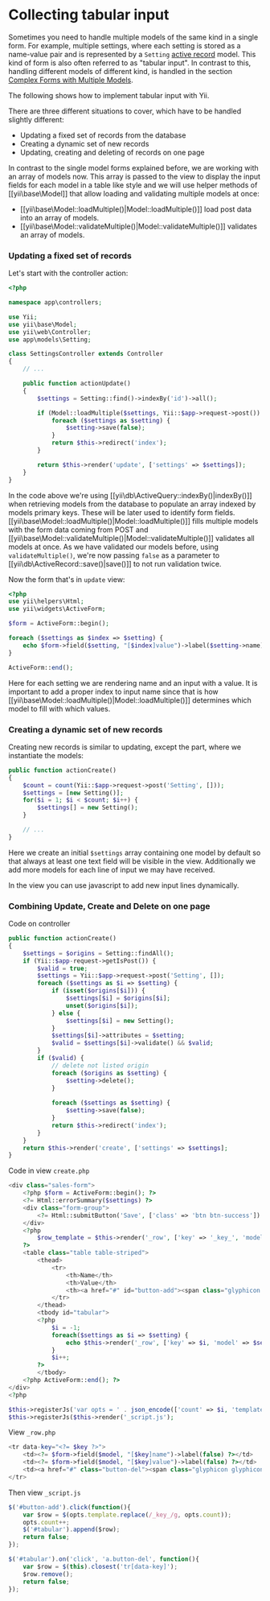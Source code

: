 Collecting tabular input
========================

Sometimes you need to handle multiple models of the same kind in a single form. For example, multiple settings, where
each setting is stored as a name-value pair and is represented by a `Setting` [active record](db-active-record.md) model.
This kind of form is also often referred to as "tabular input".
In contrast to this, handling different models of different kind, is handled in the section
[Complex Forms with Multiple Models](input-multiple-models.md).

The following shows how to implement tabular input with Yii.

There are three different situations to cover, which have to be handled slightly different:
- Updating a fixed set of records from the database
- Creating a dynamic set of new records
- Updating, creating and deleting of records on one page

In contrast to the single model forms explained before, we are working with an array of models now.
This array is passed to the view to display the input fields for each model in a table like style and we
will use helper methods of [[yii\base\Model]] that allow loading and validating multiple models at once:

- [[yii\base\Model::loadMultiple()|Model::loadMultiple()]] load post data into an array of models.
- [[yii\base\Model::validateMultiple()|Model::validateMultiple()]] validates an array of models.

### Updating a fixed set of records

Let's start with the controller action:

```php
<?php

namespace app\controllers;

use Yii;
use yii\base\Model;
use yii\web\Controller;
use app\models\Setting;

class SettingsController extends Controller
{
    // ...

    public function actionUpdate()
    {
        $settings = Setting::find()->indexBy('id')->all();

        if (Model::loadMultiple($settings, Yii::$app->request->post()) && Model::validateMultiple($settings)) {
            foreach ($settings as $setting) {
                $setting->save(false);
            }
            return $this->redirect('index');
        }

        return $this->render('update', ['settings' => $settings]);
    }
}
```

In the code above we're using [[yii\db\ActiveQuery::indexBy()|indexBy()]] when retrieving models from the database to populate an array indexed by models primary keys.
These will be later used to identify form fields. [[yii\base\Model::loadMultiple()|Model::loadMultiple()]] fills multiple
models with the form data coming from POST
and [[yii\base\Model::validateMultiple()|Model::validateMultiple()]] validates all models at once.
As we have validated our models before, using `validateMultiple()`, we're now passing `false` as
a parameter to [[yii\db\ActiveRecord::save()|save()]] to not run validation twice.

Now the form that's in `update` view:

```php
<?php
use yii\helpers\Html;
use yii\widgets\ActiveForm;

$form = ActiveForm::begin();

foreach ($settings as $index => $setting) {
    echo $form->field($setting, "[$index]value")->label($setting->name);
}

ActiveForm::end();
```

Here for each setting we are rendering name and an input with a value. It is important to add a proper index
to input name since that is how [[yii\base\Model::loadMultiple()|Model::loadMultiple()]] determines which model to fill with which values.

### Creating a dynamic set of new records

Creating new records is similar to updating, except the part, where we instantiate the models:

```php
public function actionCreate()
{
    $count = count(Yii::$app->request->post('Setting', []));
    $settings = [new Setting()];
    for($i = 1; $i < $count; $i++) {
        $settings[] = new Setting();
    }

    // ...
}
```

Here we create an initial `$settings` array containing one model by default so that always at least one text field will be
visible in the view. Additionally we add more models for each line of input we may have received.

In the view you can use javascript to add new input lines dynamically.

### Combining Update, Create and Delete on one page

Code on controller
```php
public function actionCreate()
{
    $settings = $origins = Setting::findAll();
    if (Yii::$app-request->getIsPost()) {
        $valid = true;
        $settings = Yii::$app->request->post('Setting', []);
        foreach ($settings as $i => $setting) {
            if (isset($origins[$i])) {
                $settings[$i] = $origins[$i];
                unset($origins[$i]);
            } else {
                $settings[$i] = new Setting();
            }
            $settings[$i]->attributes = $setting;
            $valid = $settings[$i]->validate() && $valid;
        }
        if ($valid) {
            // delete not listed origin
            foreach ($origins as $setting) {
                $setting->delete();
            }
            
            foreach ($settings as $setting) {
                $setting->save(false);
            }
            return $this->redirect('index');
        }
    }
    return $this->render('create', ['settings' => $settings];
}
```

Code in view `create.php`
```php
<div class="sales-form">
    <?php $form = ActiveForm::begin(); ?>
    <?= Html::errorSummary($settings) ?>
    <div class="form-group">
        <?= Html::submitButton('Save', ['class' => 'btn btn-success']) ?>
    </div>
    <?php
        $row_template = $this->render('_row', ['key' => '_key_', 'model' => new Setting(), 'form' => $form]);
    ?>
    <table class="table table-striped">
        <thead>
            <tr>
                <th>Name</th>
                <th>Value</th>
                <th><a href="#" id="button-add"><span class="glyphicon glyphicon-plus"></span></a></th>
            </tr>
        </thead>
        <tbody id="tabular">
        <?php 
            $i = -1;
            foreach($settings as $i => $setting) {
                echo $this->render('_row', ['key' => $i, 'model' => $setting, 'form' => $form]);
            }
            $i++;
        ?>
        </tbody>
    <?php ActiveForm::end(); ?>
</div>
<?php

$this->registerJs('var opts = ' . json_encode(['count' => $i, 'template' => $row_template]) . ';');
$this->registerJs($this->render('_script.js');
```

View `_row.php`
```php
<tr data-key="<?= $key ?>">
    <td><?= $form->field($model, "[$key]name")->label(false) ?></td>
    <td><?= $form->field($model, "[$key]value")->label(false) ?></td>
    <td><a href="#" class="button-del"><span class="glyphicon glyphicon-trush"></span></a></td>
</tr>
```

Then view `_script.js`
```javascript
$('#button-add').click(function(){
    var $row = $(opts.template.replace(/_key_/g, opts.count));
    opts.count++;
    $('#tabular').append($row);
    return false;
});

$('#tabular').on('click', 'a.button-del', function(){
    var $row = $(this).closest('tr[data-key]');
    $row.remove();
    return false;
});
```